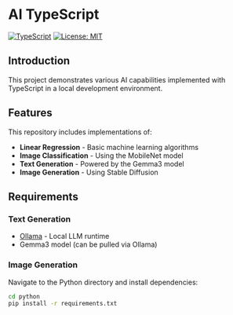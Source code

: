 # AI TypeScript

[![TypeScript](https://img.shields.io/badge/TypeScript-Ready-blue.svg)](https://www.typescriptlang.org/)
[![License: MIT](https://img.shields.io/badge/License-MIT-yellow.svg)](https://opensource.org/licenses/MIT)

## Introduction

This project demonstrates various AI capabilities implemented with TypeScript in a local development environment.

## Features

This repository includes implementations of:

- **Linear Regression** - Basic machine learning algorithms
- **Image Classification** - Using the MobileNet model
- **Text Generation** - Powered by the Gemma3 model
- **Image Generation** - Using Stable Diffusion

## Requirements

### Text Generation
- [Ollama](https://ollama.ai/) - Local LLM runtime
- Gemma3 model (can be pulled via Ollama)

### Image Generation
Navigate to the Python directory and install dependencies:

```bash
cd python
pip install -r requirements.txt
```